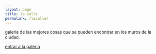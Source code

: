 ```yaml
---
layout: page
title: la calle
permalink: /lacalle/
---
```


galeria de las mejores cosas que se pueden encontrar en los muros de la ciudad. 

<a href="http://omj530.tumblr.com/">entrar a la galeria</a>
